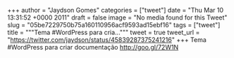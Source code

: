 
+++
author = "Jaydson Gomes"
categories = ["tweet"]
date = "Thu Mar 10 13:31:52 +0000 2011"
draft = false
image = "No media found for this Tweet"
slug = "05be7229750b75a160110956acf9593ad15ebf16"
tags = ["tweet"]
title = """Tema #WordPress para cria..."""
tweet = true
tweet_url = "https://twitter.com/jaydson/status/45839287375241216"
+++
Tema #WordPress para criar documentação http://goo.gl/72W1N
